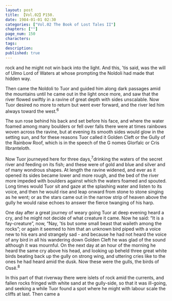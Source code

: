 ```yaml
---
layout: post
title: 【Vol.02】P150.
date: 1984-01-01 02:30
categories: ["Vol.02 The Book of Lost Tales II"]
chapters: [""]
page_num: 150
characters: 
tags: 
description: 
published: true
---
```


<p style="text-indent: 0;">
rock and he might not win back into the light. And this, 'tis said, was the will of Ulmo Lord of Waters at whose prompting the Noldoli had made that hidden way.
</p>

Then came the Noldoli to Tuor and guided him along dark passages amid the mountains until he came out in the light once more, and saw that the river flowed swiftly in a ravine of great depth with sides unscalable. Now Tuor desired no more to return but went ever forward, and the river led him always toward the west.<SUP>6</SUP>

The sun rose behind his back and set before his face, and where the water foamed among many boulders or fell over falls there were at times rainbows woven across the ravine, but at evening its smooth sides would glow in the setting sun, and for these reasons Tuor called it Golden Cleft or the Gully of the Rainbow Roof, which is in the speech of the G nomes Glorfalc or Cris Ilbranteloth.

Now Tuor journeyed here for three days,<SUP>7</SUP>drinking the waters of the secret river and feeding on its fish; and these were of gold and blue and silver and of many wondrous shapes. At length the ravine widened, and ever as it opened its sides became lower and more rough, and the bed of the river more impeded with boulders against which the waters foamed and spouted. Long times would Tuor sit and gaze at the splashing water and listen to its voice, and then he would rise and leap onward from stone to stone singing as he went; or as the stars came out in the narrow strip of heaven above the gully he would raise echoes to answer the fierce twanging of his harp.

One day after a great journey of weary going Tuor at deep evening heard a cry, and he might not decide of what creature it came. Now he said: “It is a fay-creature”, now, “Nay, 'tis but some small beast that waileth among the rocks”; or again it seemed to him that an unknown bird piped with a voice new to his ears and strangely sad - and because he had not heard the voice of any bird in all his wandering down Golden Cleft he was glad of the sound although it was mournful. On the next day at an hour of the morning he heard the same cry above his head, and looking up beheld three great white birds beating back up the gully on strong wing, and uttering cries like to the ones he had heard amid the dusk. Now these were the gulls, the birds of Ossë.<SUP>8</SUP>

In this part of that riverway there were islets of rock amid the currents, and fallen rocks fringed with white sand at the gully-side, so that it was ill-going, and seeking a while Tuor found a spot where he might with labour scale the cliffs at last. Then came a

